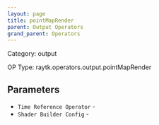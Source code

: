 ```yaml
---
layout: page
title: pointMapRender
parent: Output Operators
grand_parent: Operators
---
```


Category: output

OP Type: raytk.operators.output.pointMapRender

## Parameters

* `Time Reference Operator` - 
* `Shader Builder Config` -
